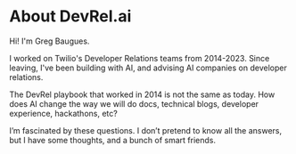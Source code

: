 # About DevRel.ai

Hi! I'm Greg Baugues. 

I worked on Twilio's Developer Relations teams from 2014-2023. Since leaving, I've been building with AI, and advising AI companies on developer relations. 

 The DevRel playbook that worked in 2014 is not the same as today. How does AI  change the way we will do docs, technical blogs, developer experience, hackathons, etc?

I’m fascinated by these questions. I don’t pretend to know all the answers, but I have some thoughts, and a bunch of smart friends. 